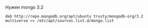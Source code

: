 Нужен mongo 3.2
```
deb http://repo.mongodb.org/apt/ubuntu trusty/mongodb-org/3.2 multiverse >> /etc/apt/sources.list.d/mongo.list
```
